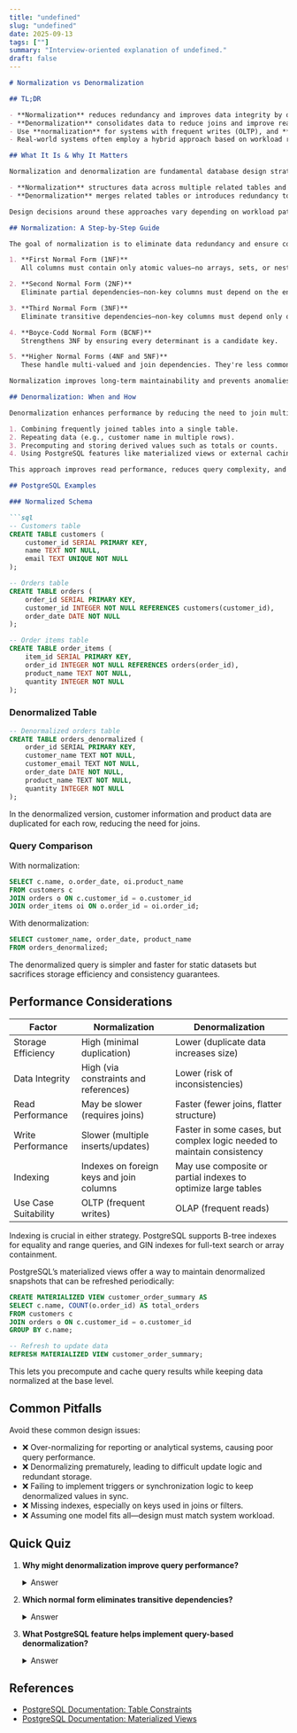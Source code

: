 ```yaml
---
title: "undefined"
slug: "undefined"
date: 2025-09-13
tags: [""]
summary: "Interview-oriented explanation of undefined."
draft: false
---
```


```markdown
# Normalization vs Denormalization

## TL;DR

- **Normalization** reduces redundancy and improves data integrity by organizing data into multiple related tables.
- **Denormalization** consolidates data to reduce joins and improve read performance at the cost of redundancy.
- Use **normalization** for systems with frequent writes (OLTP), and **denormalization** for systems optimized for reads (OLAP).
- Real-world systems often employ a hybrid approach based on workload requirements.

## What It Is & Why It Matters

Normalization and denormalization are fundamental database design strategies that directly affect performance, maintainability, and data correctness.

- **Normalization** structures data across multiple related tables and applies a set of formal rules (normal forms) to reduce duplication and enforce data integrity.
- **Denormalization** merges related tables or introduces redundancy to simplify queries and improve read performance, particularly in analytics-heavy systems.

Design decisions around these approaches vary depending on workload patterns—read-heavy vs. write-heavy, transactional vs. analytical—and affect query complexity, data consistency, and overall scalability.

## Normalization: A Step-by-Step Guide

The goal of normalization is to eliminate data redundancy and ensure consistent updates.

1. **First Normal Form (1NF)**  
   All columns must contain only atomic values—no arrays, sets, or nested records.

2. **Second Normal Form (2NF)**  
   Eliminate partial dependencies—non-key columns must depend on the entire primary key (important in composite keys).

3. **Third Normal Form (3NF)**  
   Eliminate transitive dependencies—non-key columns must depend only on the primary key, not on other non-key columns.

4. **Boyce-Codd Normal Form (BCNF)**  
   Strengthens 3NF by ensuring every determinant is a candidate key.

5. **Higher Normal Forms (4NF and 5NF)**  
   These handle multi-valued and join dependencies. They're less common in transactional design but relevant in complex data domains.

Normalization improves long-term maintainability and prevents anomalies related to insertion, update, or deletion.

## Denormalization: When and How

Denormalization enhances performance by reducing the need to join multiple tables during queries. It involves:

1. Combining frequently joined tables into a single table.
2. Repeating data (e.g., customer name in multiple rows).
3. Precomputing and storing derived values such as totals or counts.
4. Using PostgreSQL features like materialized views or external caching for controlled redundancy.

This approach improves read performance, reduces query complexity, and simplifies reporting. However, it requires careful maintenance to avoid inconsistencies during updates.

## PostgreSQL Examples

### Normalized Schema

```sql
-- Customers table
CREATE TABLE customers (
    customer_id SERIAL PRIMARY KEY,
    name TEXT NOT NULL,
    email TEXT UNIQUE NOT NULL
);

-- Orders table
CREATE TABLE orders (
    order_id SERIAL PRIMARY KEY,
    customer_id INTEGER NOT NULL REFERENCES customers(customer_id),
    order_date DATE NOT NULL
);

-- Order items table
CREATE TABLE order_items (
    item_id SERIAL PRIMARY KEY,
    order_id INTEGER NOT NULL REFERENCES orders(order_id),
    product_name TEXT NOT NULL,
    quantity INTEGER NOT NULL
);
```

### Denormalized Table

```sql
-- Denormalized orders table
CREATE TABLE orders_denormalized (
    order_id SERIAL PRIMARY KEY,
    customer_name TEXT NOT NULL,
    customer_email TEXT NOT NULL,
    order_date DATE NOT NULL,
    product_name TEXT NOT NULL,
    quantity INTEGER NOT NULL
);
```

In the denormalized version, customer information and product data are duplicated for each row, reducing the need for joins.

### Query Comparison

With normalization:

```sql
SELECT c.name, o.order_date, oi.product_name
FROM customers c
JOIN orders o ON c.customer_id = o.customer_id
JOIN order_items oi ON o.order_id = oi.order_id;
```

With denormalization:

```sql
SELECT customer_name, order_date, product_name
FROM orders_denormalized;
```

The denormalized query is simpler and faster for static datasets but sacrifices storage efficiency and consistency guarantees.

## Performance Considerations

| Factor                  | Normalization                            | Denormalization                         |
|------------------------|-------------------------------------------|------------------------------------------|
| Storage Efficiency     | High (minimal duplication)                | Lower (duplicate data increases size)    |
| Data Integrity         | High (via constraints and references)     | Lower (risk of inconsistencies)          |
| Read Performance       | May be slower (requires joins)            | Faster (fewer joins, flatter structure)  |
| Write Performance      | Slower (multiple inserts/updates)         | Faster in some cases, but complex logic needed to maintain consistency |
| Indexing               | Indexes on foreign keys and join columns  | May use composite or partial indexes to optimize large tables |
| Use Case Suitability   | OLTP (frequent writes)                    | OLAP (frequent reads)                    |

Indexing is crucial in either strategy. PostgreSQL supports B-tree indexes for equality and range queries, and GIN indexes for full-text search or array containment.

PostgreSQL’s materialized views offer a way to maintain denormalized snapshots that can be refreshed periodically:

```sql
CREATE MATERIALIZED VIEW customer_order_summary AS
SELECT c.name, COUNT(o.order_id) AS total_orders
FROM customers c
JOIN orders o ON c.customer_id = o.customer_id
GROUP BY c.name;

-- Refresh to update data
REFRESH MATERIALIZED VIEW customer_order_summary;
```

This lets you precompute and cache query results while keeping data normalized at the base level.

## Common Pitfalls

Avoid these common design issues:

- ❌ Over-normalizing for reporting or analytical systems, causing poor query performance.
- ❌ Denormalizing prematurely, leading to difficult update logic and redundant storage.
- ❌ Failing to implement triggers or synchronization logic to keep denormalized values in sync.
- ❌ Missing indexes, especially on keys used in joins or filters.
- ❌ Assuming one model fits all—design must match system workload.

## Quick Quiz

1. **Why might denormalization improve query performance?**  
   <details><summary>Answer</summary>
   It reduces the need for joins, enabling faster reads from a single flat table.
   </details>

2. **Which normal form eliminates transitive dependencies?**  
   <details><summary>Answer</summary>
   Third Normal Form (3NF).
   </details>

3. **What PostgreSQL feature helps implement query-based denormalization?**  
   <details><summary>Answer</summary>
   Materialized views.
   </details>

## References

- [PostgreSQL Documentation: Table Constraints](https://www.postgresql.org/docs/current/ddl-constraints.html)
- [PostgreSQL Documentation: Materialized Views](https://www.postgresql.org/docs/current/rules-materializedviews.html)
```
```
